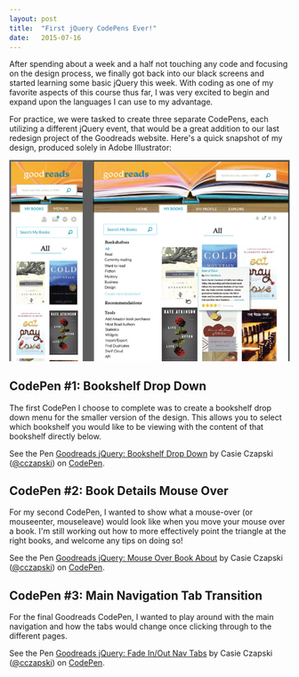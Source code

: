 ```yaml
---
layout: post
title:  "First jQuery CodePens Ever!"
date:   2015-07-16
---
```


After spending about a week and a half not touching any code and focusing on the design process, we finally got back into our black screens and started learning some basic jQuery this week. With coding as one of my favorite aspects of this course thus far, I was very excited to begin and expand upon the languages I can use to my advantage.

For practice, we were tasked to create three separate CodePens, each utilizing a different jQuery event, that would be a great addition to our last redesign project of the Goodreads website. Here's a quick snapshot of my design, produced solely in Adobe Illustrator:

![snapshot of goodreads design in Adobe Illustrator](/images/blog_posts/first_jquery_codepens/goodreads_design_preview.jpg)

## CodePen #1: Bookshelf Drop Down

The first CodePen I choose to complete was to create a bookshelf drop down menu for the smaller version of the design. This allows you to select which bookshelf you would like to be viewing with the content of that bookshelf directly below.

<div class="codepens">
    <p data-height="300" data-theme-id="0" data-slug-hash="RPJdxe" data-default-tab="result" data-user="cczapski" class='codepen'>See the Pen <a href='http://codepen.io/cczapski/pen/RPJdxe/'>Goodreads jQuery: Bookshelf Drop Down</a> by Casie Czapski (<a href='http://codepen.io/cczapski'>@cczapski</a>) on <a href='http://codepen.io'>CodePen</a>.</p>
    <script async src="//assets.codepen.io/assets/embed/ei.js"></script>
</div>

## CodePen #2: Book Details Mouse Over

For my second CodePen, I wanted to show what a mouse-over (or mouseenter, mouseleave) would look like when you move your mouse over a book. I'm still working out how to more effectively point the triangle at the right books, and welcome any tips on doing so!

<div class="codepens">
    <p data-height="300" data-theme-id="0" data-slug-hash="jPKRWV" data-default-tab="result" data-user="cczapski" class='codepen'>See the Pen <a href='http://codepen.io/cczapski/pen/jPKRWV/'>Goodreads jQuery: Mouse Over Book About</a> by Casie Czapski (<a href='http://codepen.io/cczapski'>@cczapski</a>) on <a href='http://codepen.io'>CodePen</a>.</p>
    <script async src="//assets.codepen.io/assets/embed/ei.js"></script>
</div>

## CodePen #3: Main Navigation Tab Transition

For the final Goodreads CodePen, I wanted to play around with the main navigation and how the tabs would change once clicking through to the different pages.

<div class="codepens">
    <p data-height="268" data-theme-id="0" data-slug-hash="doKERX" data-default-tab="result" data-user="cczapski" class='codepen'>See the Pen <a href='http://codepen.io/cczapski/pen/doKERX/'>Goodreads jQuery: Fade In/Out Nav Tabs</a> by Casie Czapski (<a href='http://codepen.io/cczapski'>@cczapski</a>) on <a href='http://codepen.io'>CodePen</a>.</p>
    <script async src="//assets.codepen.io/assets/embed/ei.js"></script>
</div>